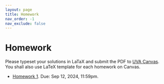 ```yaml
---
layout: page
title: Homework
nav_order: -1
nav_exclude: false
---
```


Homework
========

Please typeset your solutions in LaTaX and submit the PDF to [UVA Canvas](https://canvas.its.virginia.edu/courses/100784/assignments).
You shall also use LaTeX template for each homework on Canvas.

- [Homework 1](assets/pdf/hw1.pdf). Due: Sep 12, 2024, 11:59pm.
<!-- - [Homework 2](assets/pdf/hw2.pdf). Due: TBD
- [Homework 3](assets/pdf/hw3.pdf). Due: TBD
- [Homework 4](assets/pdf/hw4.pdf). Due: TBD
 -->


